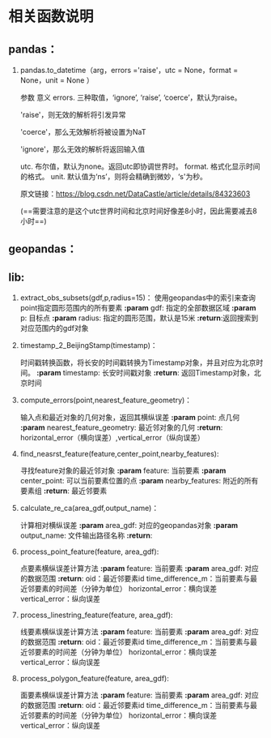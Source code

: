 # 相关函数说明

## pandas：

1. pandas.to_datetime（arg，errors ='raise'，utc = None，format = None，unit = None ）

   参数	意义
   errors.  三种取值，‘ignore’, ‘raise’, ‘coerce’，默认为raise。

   'raise'，则无效的解析将引发异常

   'coerce'，那么无效解析将被设置为NaT

   'ignore'，那么无效的解析将返回输入值

   utc. 布尔值，默认为none。返回utc即协调世界时。
   format. 格式化显示时间的格式。
   unit. 默认值为‘ns’，则将会精确到微妙，‘s'为秒。

   原文链接：https://blog.csdn.net/DataCastle/article/details/84323603

   (==需要注意的是这个utc世界时间和北京时间好像差8小时，因此需要减去8小时==)

## geopandas：

## lib:

1. extract_obs_subsets(gdf,p,radius=15)：
   使用geopandas中的索引来查询point指定圆形范围内的所有要素
   **:param** gdf: 指定的全部数据区域
   **:param** p: 目标点
   **:param** radius: 指定的圆形范围，默认是15米
   **:return**:返回搜索到对应范围内的gdf对象

2. timestamp_2_BeijingStamp(timestamp)：

   时间戳转换函数，将长安的时间戳转换为Timestamp对象，并且对应为北京时间。
   **:param** timestamp: 长安时间戳对象
   **:return**: 返回Timestamp对象，北京时间

3. compute_errors(point,nearest_feature_geometry)：

   输入点和最近对象的几何对象，返回其横纵误差
   **:param** point: 点几何
   **:param** nearest_feature_geometry: 最近邻对象的几何
   **:return**: horizontal_error（横向误差）,vertical_error（纵向误差）

4. find_neasrst_feature(feature,center_point,nearby_features):

   寻找feature对象的最近邻对象
   **:param** feature: 当前要素
   **:param** center_point: 可以当前要素位置的点
   **:param** nearby_features: 附近的所有要素组
   **:return**: 最近邻要素

5. calculate_re_ca(area_gdf,output_name)：

   计算相对横纵误差
   **:param** area_gdf: 对应的geopandas对象
   **:param** output_name: 文件输出路径名称
   **:return**:

6. process_point_feature(feature, area_gdf):

   点要素横纵误差计算方法
   **:param** feature: 当前要素
   **:param** area_gdf: 对应的数据范围
   **:return**: oid：最近邻要素id
           time_difference_m：当前要素与最近邻要素的时间差（分钟为单位）
            horizontal_error：横向误差
            vertical_error：纵向误差

7. process_linestring_feature(feature, area_gdf):

   线要素横纵误差计算方法
   **:param** feature: 当前要素
   **:param** area_gdf: 对应的数据范围
   **:return**: oid：最近邻要素id
           time_difference_m：当前要素与最近邻要素的时间差（分钟为单位）
            horizontal_error：横向误差
            vertical_error：纵向误差

8. process_polygon_feature(feature, area_gdf):

   面要素横纵误差计算方法
   **:param** feature: 当前要素
   **:param** area_gdf: 对应的数据范围
   **:return**: oid：最近邻要素id
           time_difference_m：当前要素与最近邻要素的时间差（分钟为单位）
            horizontal_error：横向误差
            vertical_error：纵向误差
